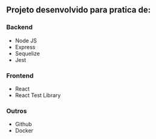 ## Projeto desenvolvido para pratica de:

### Backend
- Node JS
- Express
- Sequelize
- Jest

### Frontend
- React
- React Test Library

### Outros
- Github
- Docker
